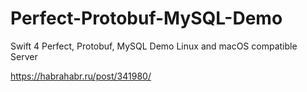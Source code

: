 # Perfect-Protobuf-MySQL-Demo
Swift 4 Perfect, Protobuf, MySQL Demo Linux and macOS compatible Server

https://habrahabr.ru/post/341980/
